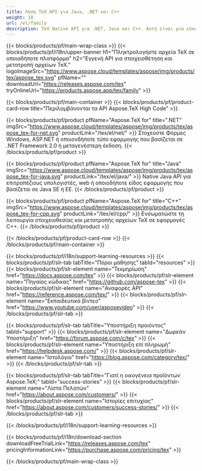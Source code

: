 ```yaml
---
title: Λύση TeX API για Java, .NET και C++
weight: 10
url: /el/family
description: TeX Native API για .NET, Java και C++. Αυτή είναι μια εύκολη στη χρήση και ενσωματωμένη λύση για τη στοιχειοθέτηση, επεξεργασία και μετατροπή αρχείων TeX και LaTeX σε οποιαδήποτε πλατφόρμα.
---
```


{{< blocks/products/pf/main-wrap-class >}}
{{< blocks/products/pf/i18n/upper-banner h1="Πληκτρολογήστε αρχεία TeX σε οποιαδήποτε πλατφόρμα" h2="Εγγενή API για στοιχειοθέτηση και μετατροπή αρχείων TeX." logoImageSrc="https://www.aspose.cloud/templates/aspose/img/products/tex/aspose_tex.svg" pfName="" downloadUrl="https://releases.aspose.com/tex" tryOnlineUrl="https://products.aspose.app/tex/family" >}}

{{< blocks/products/pf/main-container >}}
{{< blocks/products/pf/product-card-row title="Περιλαμβάνονται τα API Aspose.TeX High Code" >}}

{{< blocks/products/pf/product pfName="Aspose.TeX for" title=".NET" imgSrc="https://www.aspose.cloud/templates/aspose/img/products/tex/aspose_tex-for-net.svg" productLink="/tex/el/net/" >}}
Στοχεύστε Φόρμες Windows, ASP.NET ή οποιονδήποτε τύπο εφαρμογής που βασίζεται σε .NET Framework 2.0 ή μεταγενέστερη έκδοση.
{{< /blocks/products/pf/product >}}

{{< blocks/products/pf/product pfName="Aspose.TeX for" title="Java" imgSrc="https://www.aspose.cloud/templates/aspose/img/products/tex/aspose_tex-for-java.svg" productLink="/tex/el/java/" >}}
Native Java API για επιτραπέζιους υπολογιστές, web ή οποιοδήποτε είδος εφαρμογής που βασίζεται σε Java SE ή EE.
{{< /blocks/products/pf/product >}}

{{< blocks/products/pf/product pfName="Aspose.TeX for" title="C++" imgSrc="https://www.aspose.cloud/templates/aspose/img/products/tex/aspose_tex-for-cpp.svg" productLink="/tex/el/cpp/" >}}
Ενσωματώστε τη λειτουργία στοιχειοθεσίας και μετατροπής αρχείων TeX σε εφαρμογές C++.
{{< /blocks/products/pf/product >}}

{{< /blocks/products/pf/product-card-row >}}
{{< /blocks/products/pf/main-container >}}

{{< blocks/products/pf/i18n/support-learning-resources >}}
{{< blocks/products/pf/slr-tab tabTitle="Πόροι μάθησης" tabId="resources" >}}
{{< blocks/products/pf/slr-element name="Τεκμηρίωση" href="https://docs.aspose.com/tex" >}}
{{< blocks/products/pf/slr-element name="Πηγαίος κώδικας" href="https://github.com/aspose-tex" >}}
{{< blocks/products/pf/slr-element name="Αναφορές API" href="https://reference.aspose.com/tex/" >}}
{{< blocks/products/pf/slr-element name="Εκπαιδευτικά βίντεο" href="https://www.youtube.com/user/asposevideo" >}}
{{< /blocks/products/pf/slr-tab >}}

{{< blocks/products/pf/slr-tab tabTitle="Υποστήριξη προιόντος" tabId="support" >}}
{{< blocks/products/pf/slr-element name="Δωρεάν Υποστήριξη" href="https://forum.aspose.com/c/tex" >}}
{{< blocks/products/pf/slr-element name="Υποστήριξη επί πληρωμή" href="https://helpdesk.aspose.com/" >}}
{{< blocks/products/pf/slr-element name="Ιστολόγιο" href="https://blog.aspose.com/category/tex/" >}}
{{< /blocks/products/pf/slr-tab >}}

{{< blocks/products/pf/slr-tab tabTitle="Γιατί η οικογένεια προϊόντων Aspose.TeX;" tabId="success-stories" >}}
{{< blocks/products/pf/slr-element name="Λίστα Πελατών" href="https://about.aspose.com/customers/" >}}
{{< blocks/products/pf/slr-element name="Ιστορίες επιτυχίας" href="https://about.aspose.com/customers/success-stories/" >}}
{{< /blocks/products/pf/slr-tab >}}

{{< /blocks/products/pf/i18n/support-learning-resources >}}

{{< blocks/products/pf/i18n/download-section downloadFreeTrialLink="https://releases.aspose.com/tex" pricingInformationLink="https://purchase.aspose.com/pricing/tex" >}}

{{< /blocks/products/pf/main-wrap-class >}}
